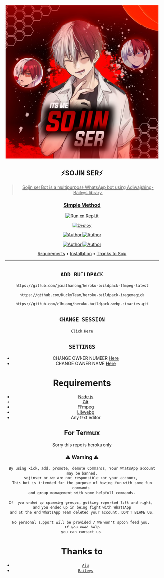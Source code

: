 <div align="center">
</p>


<div align="center">
<a href="https://github.com/sojin103"><img src="life.jpg" alt="Sojin"width="500" />
 
## ⚡SOJIN SER⚡


> Sojin ser Bot is a multipurpose WhatsApp bot using Adiwajshing-Baileys library!
>
>

  ### Simple Method
  
  
[![Run on Repl.it](https://repl.it/badge/github/quiec/whatsAlfa)](https://replit.com/@aju0011/A-J-U-QR?v=1)

[![Deploy](https://www.herokucdn.com/deploy/button.svg)](https://heroku.com/deploy?template=https://dashboard.heroku.com) 



<p align="center">
 <a href="https://github.com/sojin103"><img title="Author" src="https://img.shields.io/badge/Author-Soju-blue.svg?style=for-the-badge&logo=github" /></a>  <a href="https://Wa.me/+917034892898?text=Hello%20Soju%20Bro🌝...fen%20boi%20aan😌💝"><img title="Author" src="https://img.shields.io/badge/Owner-Sojin-blue.svg?style=for-the-badge&logo=whatsapp" /></a>
<p align="center">
<a href="https://chat.whatsapp.com/HebsCx7CBxMJBLqyeHemcO"><img title="Author" src="https://img.shields.io/badge/Watsapp-Group-blue.svg?style=for-the-badge&logo=whatsapp" /></a> <a href="https://youtube.com/channel/UCk4uZXPnYwPSo2YlQECp1RA"><img title="Author" src="https://img.shields.io/badge/Youtube-AJUX-blue.svg?style=for-the-badge&logo=youtube" /></a>
</p>


<p align="center">
  <a href="https://github.com/sojin103/SOJIN-SER#requirements">Requirements</a> •
  <a href="https://github.com/sojin103/SOJIN-SER#simple method">Installation</a> •
  <a href="https://github.com/sojin103/SOJIN-SER#thanks-to">Thanks to Soju</a> 
</p>
</div>


---


## `ADD BUILDPACK`

```
https://github.com/jonathanong/heroku-buildpack-ffmpeg-latest
```
```
https://github.com/DuckyTeam/heroku-buildpack-imagemagick
```
```
https://github.com/clhuang/heroku-buildpack-webp-binaries.git
```
## `CHANGE SESSION`
[`Click Here`](https://github.com/aju001/AJUX/blob/master/Aju.json#L1)

## `SETTINGS`
- CHANGE OWNER NUMBER [Here](https://github.com/aju001/AJUX/blob/master/setting.json#L2)
- CHANGE OWNER NAME [Here](https://github.com/aju001/AJUX/blob/master/setting.json#L5)

# Requirements
* [Node.js](https://nodejs.org/en/)
* [Git](https://git-scm.com/downloads)
* [FFmpeg](https://github.com/BtbN/FFmpeg-Builds/releases)
* [Libwebp](https://developers.google.com/speed/webp/download)
* Any text editor


## For Termux
Sorry this repo is heroku only

### ⚠ Warning ⚠

```
By using kick, add, promote, demote Commands, Your WhatsApp account may be banned.
sojinser or we are not responsible for your account, 
This bot is intended for the purpose of having fun with some fun commands 
and group management with some helpfull commands.

If  you ended up spamming groups, getting reported left and right, 
and you ended up in being fight with WhatsApp
and at the end WhatsApp Team deleted your account. DON'T BLAME US.

No personal support will be provided / We won't spoon feed you. 
If you need help
you can contact us 
```

# Thanks to

* [`Aju`](https://github.com/aju001)
* [`Baileys`](https://github.com/adiwajshing/Baileys)


